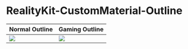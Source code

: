 # RealityKit-CustomMaterial-Outline

| Normal Outline | Gaming Outline |
| ---- | ---- |
| <img src="docs/normal.gif"> | <img src="docs/gaming.gif"> |
